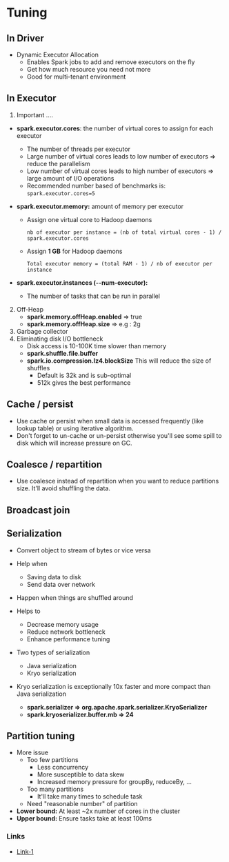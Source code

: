 # Tuning

## In Driver

- Dynamic Executor Allocation
    - Enables Spark jobs to add and remove executors on the fly
    - Get how much resource you need not more 
    - Good for multi-tenant environment

## In Executor

1. Important ....

- **spark.executor.cores**: the number of virtual cores to assign for each executor
   - The number of threads per executor
   - Large number of virtual cores leads to low number of executors => reduce the parallelism 
   - Low number of virtual cores leads to high number of executors => large amount of I/O operations
   - Recommended number based of benchmarks is: ``spark.executor.cores=5``
    
- **spark.executor.memory:** amount of memory per executor
    - Assign one virtual core to Hadoop daemons
        
        ``nb of executor per instance = (nb of total virtual cores - 1) / spark.executor.cores``
    
    - Assign **1 GB** for Hadoop daemons
    
        ``Total executor memory = (total RAM - 1) / nb of executor per instance``

- **spark.executor.instances (--num-executor):**
    - The number of tasks that can be run in parallel 


2. Off-Heap
    - **spark.memory.offHeap.enabled** => true
    - **spark.memory.offHeap.size** => e.g : 2g
3. Garbage collector
4. Eliminating disk I/O bottleneck
    - Disk access is 10-100K time slower than memory
    - **spark.shuffle.file.buffer**
    - **spark.io.compression.lz4.blockSize** This will reduce the size of shuffles  
        - Default is 32k and is sub-optimal
        - 512k gives the best performance


## Cache / persist
- Use cache or persist when small data is accessed frequently (like lookup table) 
  or using iterative algorithm.
- Don't forget to un-cache or un-persist otherwise you'll see some spill to disk which will
  increase pressure on GC.

## Coalesce / repartition
- Use coalesce instead of repartition when you want to reduce partitions size. It'll avoid
  shuffling the data. 

## Broadcast join

## Serialization

* Convert object to stream of bytes or vice versa
* Help when
    * Saving data to disk
    * Send data over network
* Happen when things are shuffled around
* Helps to
    * Decrease memory usage
    * Reduce network bottleneck
    * Enhance performance tuning

* Two types of serialization
    * Java serialization
    * Kryo serialization
* Kryo serialization is exceptionally 10x faster and more compact than Java serialization
    
    * **spark.serializer => org.apache.spark.serializer.KryoSerializer**
    * **spark.kryoserializer.buffer.mb => 24**


## Partition tuning 
* More issue    
    * Too few partitions
        * Less concurrency
        * More susceptible to data skew
        * Increased memory pressure for groupBy, reduceBy, ...
    * Too many partitions
        * It'll take many times to schedule task
    * Need "reasonable number" of partition
* **Lower bound:**  At least ~2x number of cores in the cluster
* **Upper bound:** Ensure tasks take at least 100ms


### Links 
- [Link-1](https://aws.amazon.com/fr/blogs/big-data/best-practices-for-successfully-managing-memory-for-apache-spark-applications-on-amazon-emr/) 
